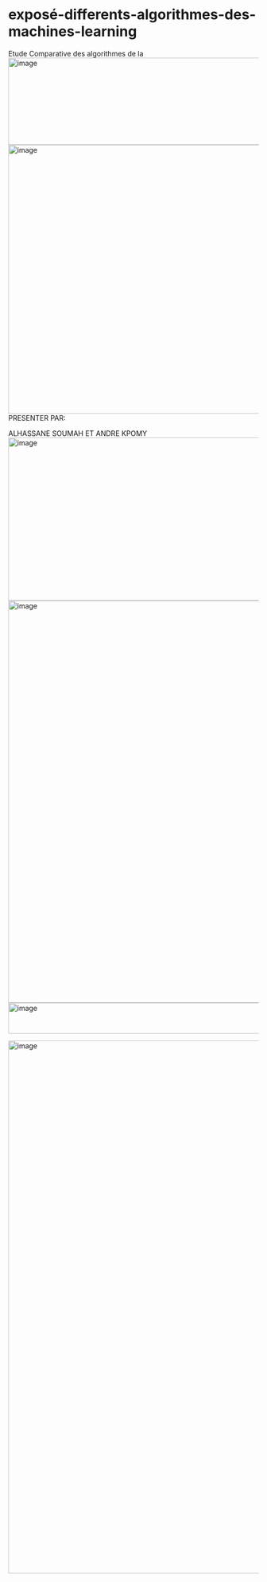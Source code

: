 # exposé-differents-algorithmes-des-machines-learning
Etude Comparative des algorithmes de la<img width="1488" height="175" alt="image" src="https://github.com/user-attachments/assets/2c2deef7-4c10-4462-9137-873477ceea6a" />
<img width="1253" height="541" alt="image" src="https://github.com/user-attachments/assets/ffce16e2-38eb-436a-a754-1fc85df55cc9" />
PRESENTER PAR:

ALHASSANE SOUMAH
ET
ANDRE KPOMY
<img width="505" height="328" alt="image" src="https://github.com/user-attachments/assets/709ecee8-0ee4-4525-a619-1b8b4af225df" />
<img width="1494" height="809" alt="image" src="https://github.com/user-attachments/assets/ba075cbb-f6d8-4fbd-9633-9db2e153df56" />
<img width="1489" height="62" alt="image" src="https://github.com/user-attachments/assets/f48da7f7-d6ae-4ea4-bdf9-b7bd49e78d33" />

<img width="1500" height="1072" alt="image" src="https://github.com/user-attachments/assets/0e1e5bf2-5c89-4f49-8059-c7a3e0c2631b" />
